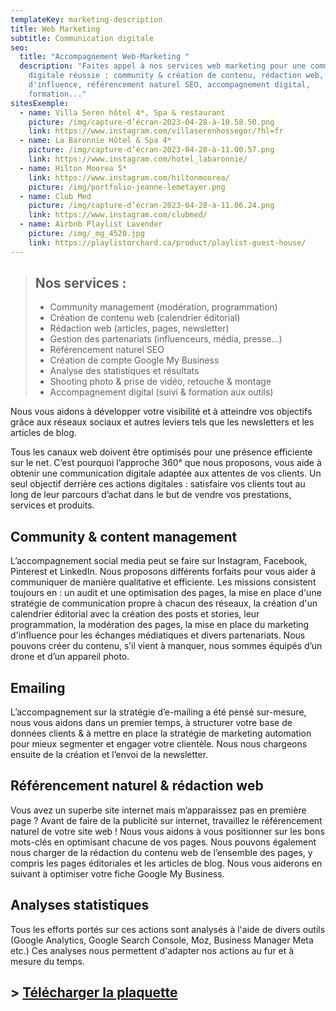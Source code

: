 ```yaml
---
templateKey: marketing-description
title: Web Marketing
subtitle: Communication digitale
seo:
  title: "Accompagnement Web-Marketing "
  description: "Faites appel à nos services web marketing pour une communication
    digitale réussie : community & création de contenu, rédaction web, marketing
    d'influence, référencement naturel SEO, accompagnement digital,
    formation..."
sitesExemple:
  - name: Villa Seren hôtel 4*, Spa & restaurant
    picture: /img/capture-d’écran-2023-04-28-à-10.58.50.png
    link: https://www.instagram.com/villaserenhossegor/?hl=fr
  - name: La Baronnie Hôtel & Spa 4*
    picture: /img/capture-d’écran-2023-04-28-à-11.00.57.png
    link: https://www.instagram.com/hotel_labaronnie/
  - name: Hilton Moorea 5*
    link: https://www.instagram.com/hiltonmoorea/
    picture: /img/portfolio-jeanne-lemetayer.png
  - name: Club Med
    picture: /img/capture-d’écran-2023-04-28-à-11.06.24.png
    link: https://www.instagram.com/clubmed/
  - name: Airbnb Playlist Lavender
    picture: /img/_mg_4520.jpg
    link: https://playlistorchard.ca/product/playlist-guest-house/
---
```

> ## Nos services :
>
> * C﻿ommunity management (modération, programmation)
> * Création de contenu web (calendrier éditorial)
> * R﻿édaction web (articles, pages, newsletter)
> * Gestion des partenariats (influenceurs, média, presse…)
> * Référencement naturel SEO
> * Création de compte Google My Business
> * Analyse des statistiques et résultats
> * Shooting photo & prise de vidéo, retouche & montage
> * A﻿ccompagnement digital (suivi & formation aux outils)

Nous vous aidons à développer votre visibilité et à atteindre vos objectifs grâce aux réseaux sociaux et autres leviers tels que les newsletters et les articles de blog. 

Tous les canaux web doivent être optimisés pour une présence efficiente sur le net. C’est pourquoi l’approche 360° que nous proposons, vous aide à obtenir une communication digitale adaptée aux attentes de vos clients. Un seul objectif derrière ces actions digitales : satisfaire vos clients tout au long de leur parcours d’achat dans le but de vendre vos prestations, services et produits. 

## Community & content management

L’accompagnement social media peut se faire sur Instagram, Facebook, Pinterest et LinkedIn. Nous proposons différents forfaits pour vous aider à communiquer de manière qualitative et efficiente. Les missions consistent toujours en : un audit et une optimisation des pages, la mise en place d'une stratégie de communication propre à chacun des réseaux, la création d'un calendrier éditorial avec la création des posts et stories, leur programmation, la modération des pages, la mise en place du marketing d'influence pour les échanges médiatiques et divers partenariats. Nous pouvons créer du contenu, s’il vient à manquer, nous sommes équipés d’un drone et d’un appareil photo. 

## E﻿mailing

L’accompagnement sur la stratégie d’e-mailing a été pensé sur-mesure, nous vous aidons dans un premier temps, à structurer votre base de données clients & à mettre en place la stratégie de marketing automation pour mieux segmenter et engager votre clientèle. Nous nous chargeons ensuite de la création et l’envoi de la newsletter. 

## Référencement naturel & rédaction web

Vous avez un superbe site internet mais m’apparaissez pas en première page ? Avant de faire de la publicité sur internet, travaillez le référencement naturel de votre site web ! Nous vous aidons à vous positionner sur les bons mots-clés en optimisant chacune de vos pages. Nous pouvons également nous charger de la rédaction du contenu web de l’ensemble des pages, y compris les pages éditoriales et les articles de blog. Nous vous aiderons en suivant à optimiser votre fiche Google My Business.

## Analyses statistiques

T﻿ous les efforts portés sur ces actions sont analysés à l'aide de divers outils (Google Analytics, Google Search Console, Moz, Business Manager Meta etc.) Ces analyses nous permettent d'adapter nos actions au fur et à mesure du temps.



## **\>﻿ [T﻿élécharger la plaquette](https://www.canva.com/design/DAFHghe64Fo/bcJS9ZcRx0DKgD4bBtHXgA/edit?utm_content=DAFHghe64Fo&utm_campaign=designshare&utm_medium=link2&utm_source=sharebutton)**
